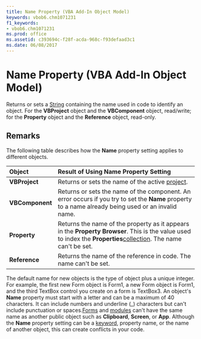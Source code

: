 ```yaml
---
title: Name Property (VBA Add-In Object Model)
keywords: vbob6.chm1071231
f1_keywords:
- vbob6.chm1071231
ms.prod: office
ms.assetid: c393694c-f28f-acda-968c-f93defaad3c1
ms.date: 06/08/2017
---
```



# Name Property (VBA Add-In Object Model)



Returns or sets a [String](../../Glossary/vbe-glossary.md#string-data-type) containing the name used in code to identify an object. For the **VBProject** object and the **VBComponent** object, read/write; for the **Property** object and the **Reference** object, read-only.

## Remarks

The following table describes how the  **Name** property setting applies to different objects.


|**Object**|**Result of Using Name Property Setting**|
|:-----|:-----|
|**VBProject**|Returns or sets the name of the active [project](../../Glossary/vbe-glossary.md#project).|
|**VBComponent**|Returns or sets the name of the component. An error occurs if you try to set the  **Name** property to a name already being used or an invalid name.|
|**Property**|Returns the name of the property as it appears in the  **Property Browser**. This is the value used to index the **Properties**[collection](../../Glossary/vbe-glossary.md#collection). The name can't be set.|
|**Reference**|Returns the name of the reference in code. The name can't be set.|

The default name for new objects is the type of object plus a unique integer. For example, the first new Form object is Form1, a new Form object is Form1, and the third TextBox control you create on a form is TextBox3.
An object's  **Name** property must start with a letter and can be a maximum of 40 characters. It can include numbers and underline (_) characters but can't include punctuation or spaces.[Forms](../../Glossary/vbe-glossary.md#form) and [modules](../../Glossary/vbe-glossary.md#module) can't have the same name as another public object such as **Clipboard**, **Screen**, or **App**. Although the **Name** property setting can be a [keyword](../../Glossary/vbe-glossary.md#keyword), property name, or the name of another object, this can create conflicts in your code.

